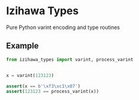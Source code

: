 # Izihawa Types

Pure Python varint encoding and type routines

## Example

```python
from izihawa_types import varint, process_varint


x = varint(123123)

assert(x == b'\xf3\xc1\x07')
assert(123123 == process_varint(x))
```